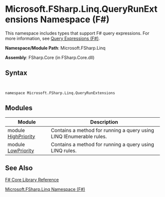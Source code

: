 # Microsoft.FSharp.Linq.QueryRunExtensions Namespace (F#)

This namespace includes types that support F# query expressions. For more information, see [Query Expressions &#40;F&#35;&#41;](Query-Expressions-%28FSharp%29.md).

**Namespace/Module Path**: Microsoft.FSharp.Linq

**Assembly**: FSharp.Core (in FSharp.Core.dll)


## Syntax


```


namespace Microsoft.FSharp.Linq.QueryRunExtensions

```



## Modules


|Module|Description|
|------|-----------|
|module [HighPriority](http://msdn.microsoft.com/en-us/library/c770a5e9-68b1-4517-9234-1c8521facdb9)|Contains a method for running a query using LINQ IEnumerable rules.|
|module [LowPriority](http://msdn.microsoft.com/en-us/library/4b4bf192-b3b1-4361-a550-df7d6643cabd)|Contains a method for running a query using LINQ rules.|

## See Also
[F&#35; Core Library Reference](FSharp-Core-Library-Reference.md)

[Microsoft.FSharp.Linq Namespace &#40;F&#35;&#41;](Microsoft.FSharp.Linq-Namespace-%28FSharp%29.md)

